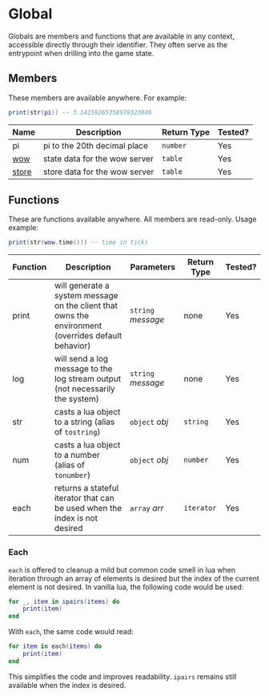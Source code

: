 # Global

Globals are members and functions that are available in any context, accessible directly through their identifier. They often serve as the entrypoint when drilling into the game state.

## Members

These members are available anywhere. For example:

```lua
print(str(pi)) -- 3.14159265358979323846
```

| Name           | Description                   | Return Type | Tested? |
| -------------- | ----------------------------- | ----------- | ------- |
| pi             | pi to the 20th decimal place  | `number`    | Yes     |
| [wow](wow)     | state data for the wow server | `table`     | Yes     |
| [store](store) | store data for the wow server | `table`     | Yes     |

## Functions

These are functions available anywhere. All members are read-only. Usage example:

```lua
print(str(wow.time())) -- time in ticks
```

| Function | Description                                                                                         | Parameters         | Return Type | Tested? |
| -------- | --------------------------------------------------------------------------------------------------- | ------------------ | ----------- | ------- |
| print    | will generate a system message on the client that owns the environment (overrides default behavior) | `string` _message_ | none        | Yes     |
| log      | will send a log message to the log stream output (not necessarily the system)                       | `string` _message_ | none        | Yes     |
| str      | casts a lua object to a string (alias of `tostring`)                                                | `object` _obj_     | `string`    | Yes     |
| num      | casts a lua object to a number (alias of `tonumber`)                                                | `object` _obj_     | `number`    | Yes     |
| each     | returns a stateful iterator that can be used when the index is not desired                          | `array` _arr_      | `iterator`  | Yes     |

### Each

`each` is offered to cleanup a mild but common code smell in lua when iteration through an array of elements is desired but the index of the current element is not desired. In vanilla lua, the following code would be used:

```lua
for _, item in ipairs(items) do
    print(item)
end
```

With `each`, the same code would read:

```lua
for item in each(items) do
    print(item)
end
```

This simplifies the code and improves readability. `ipairs` remains still available when the index is desired.
